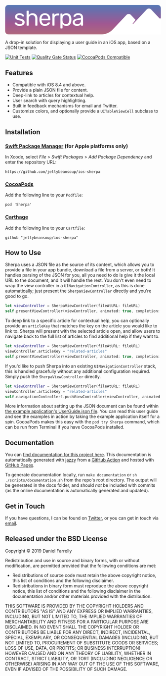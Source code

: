 ![Sherpa](https://raw.githubusercontent.com/jellybeansoup/ios-sherpa/main/example/SherpaExample/Images.xcassets/logo.dataset/logo.svg?sanitize=true)

A drop-in solution for displaying a user guide in an iOS app, based on a JSON template.

[![Unit Tests](https://github.com/jellybeansoup/ios-sherpa/actions/workflows/unit-tests.yml/badge.svg?branch=main)](https://github.com/jellybeansoup/ios-sherpa/actions/workflows/unit-tests.yml)
[![Quality Gate Status](https://sonarcloud.io/api/project_badges/measure?project=jellybeansoup-ios-sherpa&metric=alert_status)](https://sonarcloud.io/dashboard?id=jellybeansoup-ios-sherpa)
[![CocoaPods Compatible](https://img.shields.io/cocoapods/v/Sherpa.svg)](https://cocoapods.org/pods/Sherpa)

## Features

- Compatible with iOS 8.4 and above.
- Provide a plain JSON file for content.
- Deep-link to articles for contextual help.
- User search with query highlighting.
- Built in feedback mechanisms for email and Twitter.
- Customize colors, and optionally provide a `UITableViewCell` subclass to use.

## Installation

### [Swift Package Manager](https://developer.apple.com/documentation/xcode/adding_package_dependencies_to_your_app) (for Apple platforms only)

In Xcode, select _File_ > _Swift Packages_ > _Add Package Dependency_ and enter the repository URL:

```
https://github.com/jellybeansoup/ios-sherpa
```

### [CocoaPods](http://cocoapods.org/)

Add the following line to your `Podfile`:

```
pod 'Sherpa'
```

### [Carthage](https://github.com/Carthage/Carthage)

Add the following line to your `Cartfile`:

```
github "jellybeansoup/ios-sherpa"
```

## How to Use

Sherpa uses a JSON file as the source of its content, which allows you to provide a file in your app bundle, download a file from a server, or both! It handles parsing of the JSON for you, all you need to do is give it the local URL to the document, and it will handle the rest. You don't even need to wrap the view controller in a `UINavigationController`, as this is done automatically; just present the `SherpaViewController` directly and you're good to go.

```swift
let viewController = SherpaViewController(fileAtURL: fileURL)
self.presentViewController(viewController, animated: true, completion: nil)
```

To deep link to a specific article for contextual help, you can optionally provide an `articleKey` that matches the key on the article you would like to link to. Sherpa will present with the selected article open, and allow users to navigate back to the full list of articles to find additional help if they want to.

```swift
let viewController = SherpaViewController(fileAtURL: fileURL)
viewController.articleKey = "related-articles"
self.presentViewController(viewController, animated: true, completion: nil)
```

If you'd like to push Sherpa into an existing `UINavigationController` stack, this is handled gracefully without any additional configuration required. Simply push the `SherpaViewController` directly.

```swift
let viewController = SherpaViewController(fileAtURL: fileURL)
viewController.articleKey = "related-articles"
self.navigationController?.pushViewController(viewController, animated: true)
```

More information about setting up the JSON document can be found within [the example application's UserGuide.json file](https://raw.githubusercontent.com/jellybeansoup/ios-sherpa/main/example/SherpaExample/UserGuide.json). You can read this user guide and see the examples in action by taking the example application itself for a spin. CocoaPods makes this easy with the `pod try Sherpa` command, which can be run from Terminal if you have CocoaPods installed.

## Documentation

You can [find documentation for this project here](https://jellybeansoup.github.io/ios-sherpa/). This documentation is automatically generated with [jazzy](https://github.com/realm/jazzy) from a [GitHub Action](https://jellybeansoup.github.io/ios-sherpa/blob/main/.github/workflows/documentation.yml) and hosted with [GitHub Pages](https://pages.github.com/).

To generate documentation locally, run `make documentation` or `sh ./scripts/documentation.sh` from the repo's root directory. The output will be generated in the docs folder, and should _not_ be included with commits (as the online documentation is automatically generated and updated).

## Get in Touch

If you have questions, I can be found on [Twitter](https://twitter.com/jellybeansoup), or you can get in touch via [email](https://jellystyle.com/contact).

## Released under the BSD License

Copyright © 2019 Daniel Farrelly

Redistribution and use in source and binary forms, with or without modification,
are permitted provided that the following conditions are met:

*	Redistributions of source code must retain the above copyright notice, this list
	of conditions and the following disclaimer.
*	Redistributions in binary form must reproduce the above copyright notice, this
	list of conditions and the following disclaimer in the documentation and/or
	other materials provided with the distribution.

THIS SOFTWARE IS PROVIDED BY THE COPYRIGHT HOLDERS AND CONTRIBUTORS "AS IS" AND 
ANY EXPRESS OR IMPLIED WARRANTIES, INCLUDING, BUT NOT LIMITED TO, THE IMPLIED
WARRANTIES OF MERCHANTABILITY AND FITNESS FOR A PARTICULAR PURPOSE ARE DISCLAIMED.
IN NO EVENT SHALL THE COPYRIGHT HOLDER OR CONTRIBUTORS BE LIABLE FOR ANY DIRECT,
INDIRECT, INCIDENTAL, SPECIAL, EXEMPLARY, OR CONSEQUENTIAL DAMAGES (INCLUDING,
BUT NOT LIMITED TO, PROCUREMENT OF SUBSTITUTE GOODS OR SERVICES; LOSS OF USE,
DATA, OR PROFITS; OR BUSINESS INTERRUPTION) HOWEVER CAUSED AND ON ANY THEORY OF
LIABILITY, WHETHER IN CONTRACT, STRICT LIABILITY, OR TORT (INCLUDING NEGLIGENCE
OR OTHERWISE) ARISING IN ANY WAY OUT OF THE USE OF THIS SOFTWARE, EVEN IF
ADVISED OF THE POSSIBILITY OF SUCH DAMAGE.
